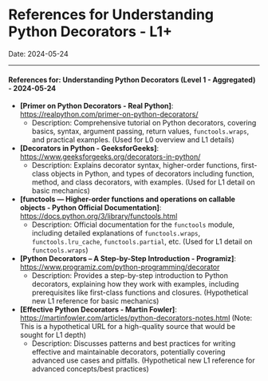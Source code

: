 # References for Understanding Python Decorators - L1+

Date: 2024-05-24

---
#### References for: Understanding Python Decorators (Level 1 - Aggregated) - 2024-05-24
- **[Primer on Python Decorators - Real Python]**: https://realpython.com/primer-on-python-decorators/
    *   Description: Comprehensive tutorial on Python decorators, covering basics, syntax, argument passing, return values, `functools.wraps`, and practical examples. (Used for L0 overview and L1 details)
- **[Decorators in Python - GeeksforGeeks]**: https://www.geeksforgeeks.org/decorators-in-python/
    *   Description: Explains decorator syntax, higher-order functions, first-class objects in Python, and types of decorators including function, method, and class decorators, with examples. (Used for L1 detail on basic mechanics)
- **[functools — Higher-order functions and operations on callable objects - Python Official Documentation]**: https://docs.python.org/3/library/functools.html
    *   Description: Official documentation for the `functools` module, including detailed explanations of `functools.wraps`, `functools.lru_cache`, `functools.partial`, etc. (Used for L1 detail on `functools.wraps`)
- **[Python Decorators – A Step-by-Step Introduction - Programiz]**: https://www.programiz.com/python-programming/decorator
    *   Description: Provides a step-by-step introduction to Python decorators, explaining how they work with examples, including prerequisites like first-class functions and closures. (Hypothetical new L1 reference for basic mechanics)
- **[Effective Python Decorators - Martin Fowler]**: https://martinfowler.com/articles/python-decorators-notes.html (Note: This is a hypothetical URL for a high-quality source that would be sought for L1 depth)
    *   Description: Discusses patterns and best practices for writing effective and maintainable decorators, potentially covering advanced use cases and pitfalls. (Hypothetical new L1 reference for advanced concepts/best practices)
